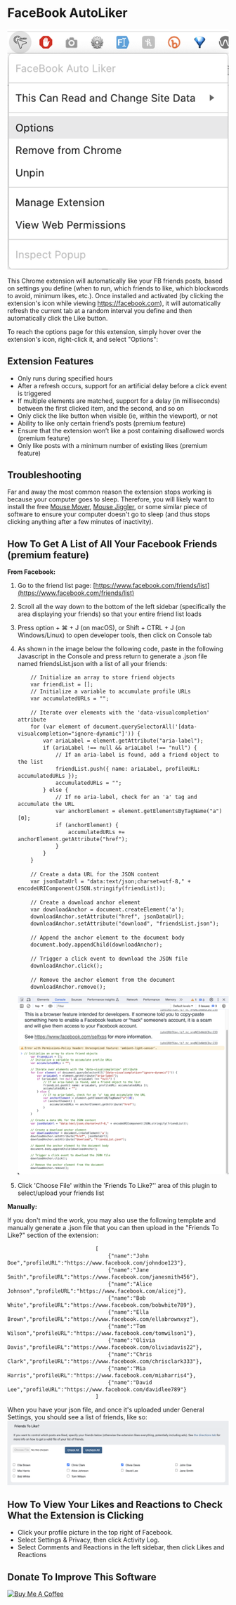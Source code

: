 # FaceBook AutoLiker

![Extension options](images/extension-options.png)

This Chrome extension will automatically like your FB friends posts, based on settings you define (when to run, which friends to like, which blockwords to avoid, minimum likes, etc.). Once installed and activated (by clicking the extension's icon while viewing https://facebook.com), it will automatically refresh the current tab at a random interval you define and then automatically click the Like button.

To reach the options page for this extension, simply hover over the extension's icon, right-click it, and select "Options":

  

Extension Features
------------------

*   Only runs during specified hours
*   After a refresh occurs, support for an artificial delay before a click event is triggered
*   If multiple elements are matched, support for a delay (in milliseconds) between the first clicked item, and the second, and so on
*   Only click the like button when visible (ie, within the viewport), or not
*   Ability to like only certain friend’s posts (premium feature)
*   Ensure that the extension won’t like a post containing disallowed words (premium feature)
*   Only like posts with a minimum number of existing likes (premium feature)

  

Troubleshooting
---------------

Far and away the most common reason the extension stops working is because your computer goes to sleep. Therefore, you will likely want to install the free [Mouse Mover](https://apps.microsoft.com/store/detail/move-mouse/9NQ4QL59XLBF), [Mouse Jiggler](https://mouse-jiggler.en.uptodown.com/windows), or some similar piece of software to ensure your computer doesn't go to sleep (and thus stops clicking anything after a few minutes of inactivity).

  

How To Get A List of All Your Facebook Friends (premium feature)
----------------------------------------------------------------

**From Facebook:**

1.  Go to the friend list page: [https://www.facebook.com/friends/list](https://www.facebook.com/friends/list)
    
2.  Scroll all the way down to the bottom of the left sidebar (specifically the area displaying your friends) so that your entire friend list loads
    
3.  Press option + ⌘ + J (on macOS), or Shift + CTRL + J (on Windows/Linux) to open developer tools, then click on Console tab
    
4.  As shown in the image below the following code, paste in the following Javascript in the Console and press return to generate a .json file named friendsList.json with a list of all your friends:
    
         
            // Initialize an array to store friend objects
            var friendList = [];
            // Initialize a variable to accumulate profile URLs
            var accumulatedURLs = "";
            
            // Iterate over elements with the 'data-visualcompletion' attribute
            for (var element of document.querySelectorAll('[data-visualcompletion="ignore-dynamic"]')) {
                var ariaLabel = element.getAttribute("aria-label");
                if (ariaLabel !== null && ariaLabel !== "null") {
                    // If an aria-label is found, add a friend object to the list
                    friendList.push({ name: ariaLabel, profileURL: accumulatedURLs });
                    accumulatedURLs = "";
                } else {
                    // If no aria-label, check for an 'a' tag and accumulate the URL
                    var anchorElement = element.getElementsByTagName("a")[0];
                    if (anchorElement) {
                        accumulatedURLs += anchorElement.getAttribute("href");
                    }
                }
            }
            
            // Create a data URL for the JSON content
            var jsonDataUrl = "data:text/json;charset=utf-8," + encodeURIComponent(JSON.stringify(friendList));
            
            // Create a download anchor element
            var downloadAnchor = document.createElement('a');
            downloadAnchor.setAttribute("href", jsonDataUrl);
            downloadAnchor.setAttribute("download", "friendsList.json");
            
            // Append the anchor element to the document body
            document.body.appendChild(downloadAnchor);
            
            // Trigger a click event to download the JSON file
            downloadAnchor.click();
            
            // Remove the anchor element from the document
            downloadAnchor.remove();
            
        
    
    ![code in Chrome console](images/generate-friends-list.png)
    
5.  Click 'Choose File' within the 'Friends To Like?'' area of this plugin to select/upload your friends list
    

**Manually:**

If you don't mind the work, you may also use the following template and manually generate a .json file that you can then upload in the "Friends To Like?" section of the extension:

                                [
                                    {"name":"John Doe","profileURL":"https://www.facebook.com/johndoe123"},
                                    {"name":"Jane Smith","profileURL":"https://www.facebook.com/janesmith456"},
                                    {"name":"Alice Johnson","profileURL":"https://www.facebook.com/alicej"},
                                    {"name":"Bob White","profileURL":"https://www.facebook.com/bobwhite789"},
                                    {"name":"Ella Brown","profileURL":"https://www.facebook.com/ellabrownxyz"},
                                    {"name":"Tom Wilson","profileURL":"https://www.facebook.com/tomwilson1"},
                                    {"name":"Olivia Davis","profileURL":"https://www.facebook.com/oliviadavis22"},
                                    {"name":"Chris Clark","profileURL":"https://www.facebook.com/chrisclark333"},
                                    {"name":"Mia Harris","profileURL":"https://www.facebook.com/miaharris4"},
                                    {"name":"David Lee","profileURL":"https://www.facebook.com/davidlee789"}
                                ]
                            

When you have your json file, and once it's uploaded under General Settings, you should see a list of friends, like so: ![List of friends](images/friends-list.png)  
  

How To View Your Likes and Reactions to Check What the Extension is Clicking
----------------------------------------------------------------------------

*   Click your profile picture in the top right of Facebook.
*   Select Settings & Privacy, then click Activity Log.
*   Select Comments and Reactions in the left sidebar, then click Likes and Reactions

  

Donate To Improve This Software
-------------------------------

[![Buy Me A Coffee](https://camo.githubusercontent.com/3ba8042b343d12b84b85d2e6563376af4150f9cd09e72428349c1656083c8b5a/68747470733a2f2f63646e2e6275796d6561636f666665652e636f6d2f627574746f6e732f64656661756c742d6f72616e67652e706e67)](https://www.buymeacoffee.com/addasite)
